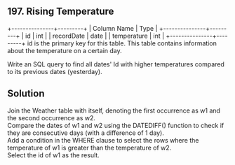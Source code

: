## 197. Rising Temperature
+---------------+---------+
| Column Name   | Type    |
+---------------+---------+
| id            | int     |
| recordDate    | date    |
| temperature   | int     |
+---------------+---------+
id is the primary key for this table.
This table contains information about the temperature on a certain day.

Write an SQL query to find all dates' Id with higher temperatures compared to its previous dates (yesterday).

## Solution
Join the Weather table with itself, denoting the first occurrence as w1 and the second occurrence as w2.  
Compare the dates of w1 and w2 using the DATEDIFF() function to check if they are consecutive days (with a difference of 1 day).  
Add a condition in the WHERE clause to select the rows where the temperature of w1 is greater than the temperature of w2.  
Select the id of w1 as the result.  
